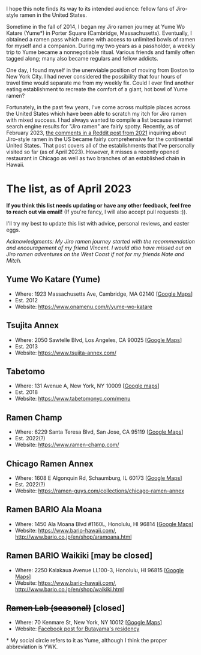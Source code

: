 I hope this note finds its way to its intended audience: fellow fans of Jiro-style ramen in the United States. 

Sometime in the fall of 2014, I began my Jiro ramen journey at Yume Wo Katare (Yume*) in Porter Square (Cambridge, Massachusetts). 
Eventually, I obtained a ramen pass which came with access to unlimited bowls of ramen for myself and a companion. 
During my two years as a passholder, a weekly trip to Yume became a nonnegotiable ritual. 
Various friends and family often tagged along; many also became regulars and fellow addicts. 

One day, I found myself in the unenviable position of moving from Boston to New York City. 
I had never considered the possibility that four hours of travel time would separate me from my weekly fix. 
Could I ever find another eating establishment to recreate the comfort of a giant, hot bowl of Yume ramen?

Fortunately, in the past few years, I've come across multiple places across the United States which have been able to 
scratch my itch for Jiro ramen with mixed success. 
I had always wanted to compile a list because internet search engine results for "Jiro ramen" are fairly spotty. 
Recently, as of February 2023, [the comments in a Reddit post from 2021](https://www.reddit.com/r/ramen/comments/pqanmp/jiro_style_ramen_in_us_anyone_know_of_any/)
 inquiring about Jiro-style ramen in the US became fairly comprehensive for the continental United States. 
That post covers all of the establishments that I've personally visited so far (as of April 2023). 
However, it misses a recently opened restaurant in Chicago as well as two branches of an established chain in Hawaii.


# The list, as of April 2023

**If you think this list needs updating or have any other feedback, feel free to reach out via email!** 
(If you're fancy, I will also accept pull requests :)).

I'll try my best to update this list with advice, personal reviews, and easter eggs.

*Acknowledgments: My Jiro ramen journey started with the recommendation and encouragement of my friend Vincent.
I would also have missed out on Jiro ramen adventures on the West Coast if not for my friends Nate and Mitch.*


## Yume Wo Katare (Yume)
- Where: 1923 Massachusetts Ave, Cambridge, MA 02140 [[Google Maps](https://goo.gl/maps/6FpVRzKbFZJLW6wy9)]
- Est. 2012
- Website: https://www.onamenu.com/r/yume-wo-katare 


## Tsujita Annex
- Where: 2050 Sawtelle Blvd, Los Angeles, CA 90025 [[Google Maps](https://goo.gl/maps/zP6cGhRfDTmGJjuw9)]
- Est. 2013
- Website: https://www.tsujita-annex.com/


## Tabetomo
- Where: 131 Avenue A, New York, NY 10009 [[Google maps](https://goo.gl/maps/ctqCxPRKjgjZ83r58)]
- Est. 2018
- Website: https://www.tabetomonyc.com/menu


## Ramen Champ
- Where: 6229 Santa Teresa Blvd, San Jose, CA 95119 [[Google Maps](https://goo.gl/maps/GXsP1DvAwLKYsGup7)]
- Est. 2022(?)
- Website: https://www.ramen-champ.com/


## Chicago Ramen Annex
- Where: 1608 E Algonquin Rd, Schaumburg, IL 60173 [[Google Maps](https://goo.gl/maps/PEkuAo6gRB1kpy2Y9)]
- Est. 2022(?)
- Website: https://ramen-guys.com/collections/chicago-ramen-annex


## Ramen BARIO Ala Moana
- Where: 1450 Ala Moana Blvd #1160L, Honolulu, HI 96814 [[Google Maps](https://goo.gl/maps/4iTXt5yS56yJNpVA7)]
- Website: https://www.bario-hawaii.com/, http://www.bario.co.jp/en/shop/aramoana.html


## Ramen BARIO Waikiki [may be closed]
- Where: 2250 Kalakaua Avenue LL100-3, Honolulu, HI 96815 [[Google Maps](https://goo.gl/maps/EwK4SgRrvzsUCawT9)]
- Website: https://www.bario-hawaii.com/, http://www.bario.co.jp/en/shop/waikiki.html

## ~~Ramen Lab (seasonal)~~ [closed]
- Where: 70 Kenmare St, New York, NY 10012 [[Google Maps]()]
- Website: [Facebook post for Butayama's residency](https://m.facebook.com/ramenlabNYC/posts/ramen-butayamas-ramen-is-a-mountain-of-flavor-and-we-are-ready-to-climb-it-try-t/2457648527781379/)

\* My social circle refers to it as Yume, although I think the proper abbreviation is YWK.
